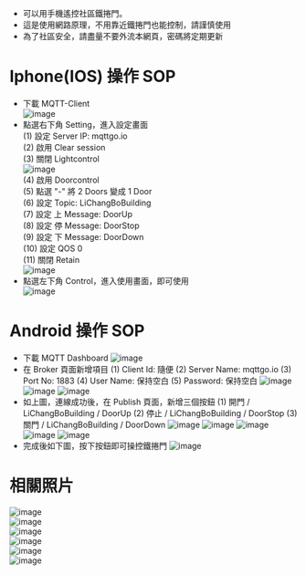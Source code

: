 * 可以用手機遙控社區鐵捲門。  
* 這是使用網路原理，不用靠近鐵捲門也能控制，請謹慎使用
* 為了社區安全，請盡量不要外流本網頁，密碼將定期更新

# Iphone(IOS) 操作 SOP  
* 下載 MQTT-Client  
![image](https://github.com/Chihhao/esp32_door_mqtt/blob/main/image/p1.png)  
* 點選右下角 Setting，進入設定畫面  
(1) 設定 Server IP: mqttgo.io  
(2) 啟用 Clear session  
(3) 關閉 Lightcontrol  
![image](https://github.com/Chihhao/esp32_door_mqtt/blob/main/image/p2.png)  
(4) 啟用 Doorcontrol  
(5) 點選 "-" 將 2 Doors 變成 1 Door  
(6) 設定 Topic: LiChangBoBuilding  
(7) 設定 上 Message: DoorUp  
(8) 設定 停 Message: DoorStop  
(9) 設定 下 Message: DoorDown  
(10) 設定 QOS 0  
(11) 關閉 Retain    
![image](https://github.com/Chihhao/esp32_door_mqtt/blob/main/image/p3.png)  
* 點選左下角 Control，進入使用畫面，即可使用  
![image](https://github.com/Chihhao/esp32_door_mqtt/blob/main/image/p4.png)  
  
# Android 操作 SOP   
* 下載 MQTT Dashboard
![image](https://github.com/Chihhao/esp32_door_mqtt/blob/main/image/downloadMqttDashboard.jpg)
* 在 Broker 頁面新增項目
(1) Client Id: 隨便
(2) Server Name: mqttgo.io
(3) Port No: 1883
(4) User Name: 保持空白
(5) Password: 保持空白
![image](https://github.com/Chihhao/esp32_door_mqtt/blob/main/image/addBroker.png)
![image](https://github.com/Chihhao/esp32_door_mqtt/blob/main/image/serverInfo.png)
![image](https://github.com/Chihhao/esp32_door_mqtt/blob/main/image/connentSuccess.jpg)
* 如上圖，連線成功後，在 Publish 頁面，新增三個按鈕
(1) 開門 / LiChangBoBuilding / DoorUp
(2) 停止 / LiChangBoBuilding / DoorStop
(3) 關門 / LiChangBoBuilding / DoorDown
![image](https://github.com/Chihhao/esp32_door_mqtt/blob/main/image/addPublishItems.png)
![image](https://github.com/Chihhao/esp32_door_mqtt/blob/main/image/selectButton.png)
![image](https://github.com/Chihhao/esp32_door_mqtt/blob/main/image/button1.jpg)
![image](https://github.com/Chihhao/esp32_door_mqtt/blob/main/image/button2.jpg)
![image](https://github.com/Chihhao/esp32_door_mqtt/blob/main/image/button3.jpg)
* 完成後如下圖，按下按鈕即可操控鐵捲門
![image](https://github.com/Chihhao/esp32_door_mqtt/blob/main/image/addThreeButtons.jpg)

# 相關照片  
![image](https://github.com/Chihhao/esp32_door_mqtt/blob/main/image/p003.jpg)  
![image](https://github.com/Chihhao/esp32_door_mqtt/blob/main/image/p002.png)  
![image](https://github.com/Chihhao/esp32_door_mqtt/blob/main/image/IMG_7055.jpg)  
![image](https://github.com/Chihhao/esp32_door_mqtt/blob/main/image/IMG_7067.jpg)  
![image](https://github.com/Chihhao/esp32_door_mqtt/blob/main/image/IMG_7068.jpg)  
![image](https://github.com/Chihhao/esp32_door_mqtt/blob/main/image/p001.png)  


